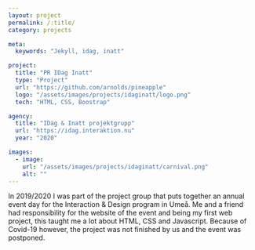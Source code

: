 ```yaml
---
layout: project
permalink: /:title/
category: projects

meta:
  keywords: "Jekyll, idag, inatt"

project:
  title: "PR IDag Inatt"
  type: "Project"
  url: "https://github.com/arnolds/pineapple"
  logo: "/assets/images/projects/idaginatt/logo.png"
  tech: "HTML, CSS, Boostrap"

agency:
  title: "IDag & Inatt projektgrupp"
  url: "https://idag.interaktion.nu"
  year: "2020"

images:
  - image:
    url: "/assets/images/projects/idaginatt/carnival.png"
    alt: ""
---
```

<p>In 2019/2020 I was part of the project group that puts together an annual event day for the Interaction & Design program in Umeå. Me and a friend had responsibility for the website of the event and being my first web project, this taught me a lot about HTML, CSS and Javascript. Because of Covid-19 however, the project was not finished by us and the event was postponed. </p>
